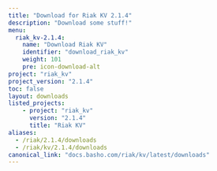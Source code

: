 ```yaml
---
title: "Download for Riak KV 2.1.4"
description: "Download some stuff!"
menu:
  riak_kv-2.1.4:
    name: "Download Riak KV"
    identifier: "download_riak_kv"
    weight: 101
    pre: icon-download-alt
project: "riak_kv"
project_version: "2.1.4"
toc: false
layout: downloads
listed_projects:
    - project: "riak_kv"
      version: "2.1.4"
      title: "Riak KV"
aliases:
  - /riak/2.1.4/downloads
  - /riak/kv/2.1.4/downloads
canonical_link: "docs.basho.com/riak/kv/latest/downloads"
---
```

